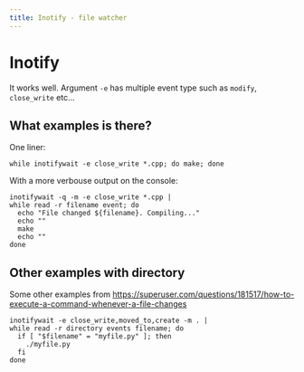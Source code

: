 ```yaml
---
title: Inotify - file watcher
---
```


# Inotify

It works well. Argument `-e` has multiple event type such as `modify`, `close_write` etc...

## What examples is there?

One liner:

```
while inotifywait -e close_write *.cpp; do make; done
```

With a more verbouse output on the console:

```
inotifywait -q -m -e close_write *.cpp |
while read -r filename event; do
  echo "File changed ${filename}. Compiling..."
  echo ""
  make
  echo ""
done
```

## Other examples with directory

Some other examples from https://superuser.com/questions/181517/how-to-execute-a-command-whenever-a-file-changes

```
inotifywait -e close_write,moved_to,create -m . |
while read -r directory events filename; do
  if [ "$filename" = "myfile.py" ]; then
    ./myfile.py
  fi
done
```
